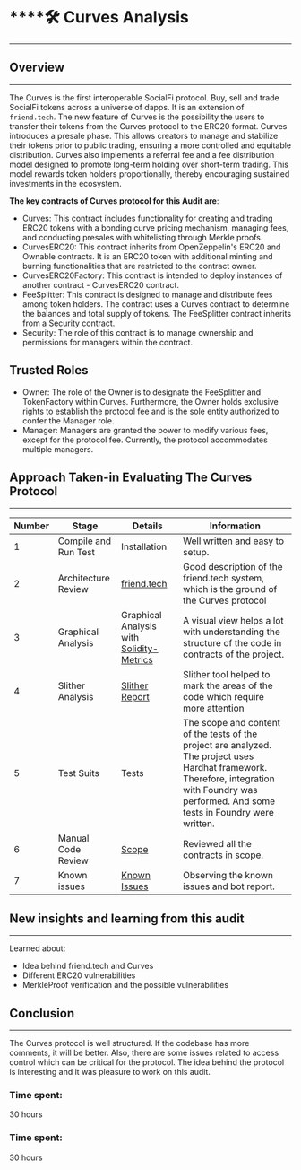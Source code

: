 # ****🛠️ Curves Analysis

---

## Overview

---

The Curves is the first interoperable SocialFi protocol. Buy, sell and trade SocialFi tokens across a universe of dapps. It is an extension of `friend.tech`. The new feature of Curves is the possibility the users to transfer their tokens from the Curves protocol to the ERC20 format. Curves introduces a presale phase. This allows creators to manage and stabilize their tokens prior to public trading, ensuring a more controlled and equitable distribution. Curves also implements a referral fee and a fee distribution model designed to promote long-term holding over short-term trading. This model rewards token holders proportionally, thereby encouraging sustained investments in the ecosystem.

**The key contracts of Curves protocol for this Audit are**:

- Curves: This contract includes functionality for creating and trading ERC20 tokens with a bonding curve pricing mechanism, managing fees, and conducting presales with whitelisting through Merkle proofs.
- CurvesERC20: This contract inherits from OpenZeppelin's ERC20 and Ownable contracts. It is an ERC20 token with additional minting and burning functionalities that are restricted to the contract owner.
- CurvesERC20Factory: This contract is intended to deploy instances of another contract - CurvesERC20 contract. 
- FeeSplitter: This contract is designed to manage and distribute fees among token holders. The contract uses a Curves contract to determine the balances and total supply of tokens. The FeeSplitter contract inherits from a Security contract.
- Security: The role of this contract is to manage ownership and permissions for managers within the contract.

## Trusted Roles

- Owner: The role of the Owner is to designate the FeeSplitter and TokenFactory within Curves. Furthermore, the Owner holds exclusive rights to establish the protocol fee and is the sole entity authorized to confer the Manager role.
- Manager: Managers are granted the power to modify various fees, except for the protocol fee. Currently, the protocol accommodates multiple managers.

## Approach Taken-in Evaluating The Curves Protocol

---

| Number | Stage | Details | Information |
| --- | --- | --- | --- |
| 1 | Compile and Run Test | Installation | Well written and easy to setup. |
| 2 | Architecture Review | [friend.tech](https://medium.com/valixconsulting/friend-tech-smart-contract-breakdown-c5588ae3a1cf) | Good description of the friend.tech system, which is the ground of the Curves protocol|
| 3 | Graphical Analysis | Graphical Analysis with [Solidity-Metrics](https://github.com/ConsenSys/solidity-metrics) | A visual view helps a lot with understanding the structure of the code in contracts of the project. |
| 4 | Slither Analysis | [Slither Report](https://github.com/crytic/slither) | Slither tool helped to mark the areas of the code which require more attention |
| 5 | Test Suits | Tests | The scope and content of the tests of the project are analyzed. The project uses Hardhat framework. Therefore, integration with Foundry was performed. And some tests in Foundry were written. |
| 6 | Manual Code Review | [Scope](https://github.com/code-423n4/2024-01-curves/tree/main?tab=readme-ov-file#scope) | Reviewed all the contracts in scope. |
| 7 | Known issues | [Known Issues](https://github.com/code-423n4/2024-01-curves/tree/main?tab=readme-ov-file#automated-findings--publicly-known-issues) | Observing the known issues and bot report. |

## New insights and learning from this audit

---

Learned about: 

- Idea behind friend.tech and Curves
- Different ERC20 vulnerabilities
- MerkleProof verification and the possible vulnerabilities

## Conclusion

---

The Curves protocol is well structured. If the codebase has more comments, it will be better. Also, there are some issues related to access control which can be critical for the protocol. The idea behind the protocol is interesting and it was pleasure to work on this audit. 


### Time spent:
30 hours

### Time spent:
30 hours